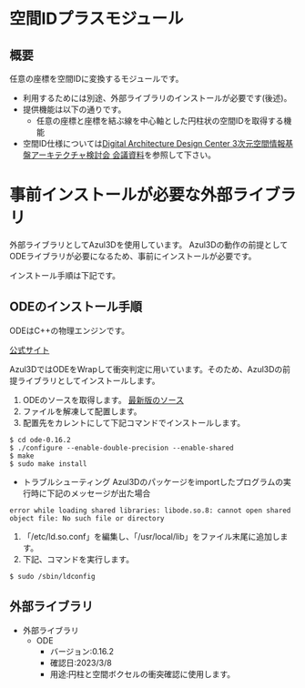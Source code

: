 # 空間IDプラスモジュール

## 概要
任意の座標を空間IDに変換するモジュールです。
* 利用するためには別途、外部ライブラリのインストールが必要です(後述)。
* 提供機能は以下の通りです。
  * 任意の座標と座標を結ぶ線を中心軸とした円柱状の空間IDを取得する機能
* 空間ID仕様については[Digital Architecture Design Center 3次元空間情報基盤アーキテクチャ検討会 会議資料](https://www.ipa.go.jp/dadc/architecture/pdf/pj_report_3dspatialinfo_doc-appendix_202212_1.pdf)を参照して下さい。


# 事前インストールが必要な外部ライブラリ
外部ライブラリとしてAzul3Dを使用しています。
Azul3Dの動作の前提としてODEライブラリが必要になるため、事前にインストールが必要です。

インストール手順は下記です。

## ODEのインストール手順
ODEはC++の物理エンジンです。

[公式サイト](http://www.ode.org/)

Azul3DではODEをWrapして衝突判定に用いています。そのため、Azul3Dの前提ライブラリとしてインストールします。

1. ODEのソースを取得します。
[最新版のソース](https://bitbucket.org/odedevs/ode/downloads/ode-0.16.2.tar.gz)
1. ファイルを解凍して配置します。
1. 配置先をカレントにして下記コマンドでインストールします。
```
$ cd ode-0.16.2
$ ./configure --enable-double-precision --enable-shared
$ make
$ sudo make install
```
* トラブルシューティング
Azul3Dのパッケージをimportしたプログラムの実行時に下記のメッセージが出た場合
```
error while loading shared libraries: libode.so.8: cannot open shared object file: No such file or directory
```
1. 「/etc/ld.so.conf」を編集し、「/usr/local/lib」をファイル末尾に追加します。
2. 下記、コマンドを実行します。
```
$ sudo /sbin/ldconfig
```


## 外部ライブラリ
* 外部ライブラリ
  * ODE
    * バージョン:0.16.2
    * 確認日:2023/3/8
    * 用途:円柱と空間ボクセルの衝突確認に使用します。
